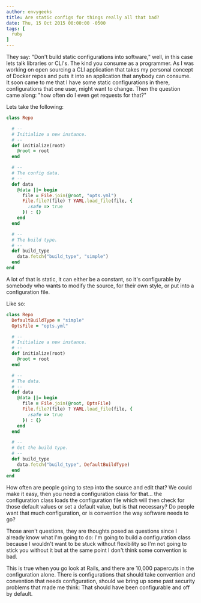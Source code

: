 ```yaml
---
author: envygeeks
title: Are static configs for things really all that bad?
date: Thu, 15 Oct 2015 00:00:00 -0500
tags: [
  ruby
]
---
```


They say: "Don't build static configurations into software," well, in this case
lets talk libraries or CLI's.  The kind you consume as a programmer. As I was
working on open sourcing a CLI application that takes my personal concept of
Docker repos and puts it into an application that anybody can consume. It soon
came to me that I have some static configurations in there, configurations that
one user, might want to change. Then the question came along: "how often do I
even get requests for that?"

Lets take the following:

```ruby
class Repo

  # --
  # Initialize a new instance.
  # --
  def initialize(root)
    @root = root
  end

  # --
  # The config data.
  # --
  def data
    @data ||= begin
      file = File.join(@root, "opts.yml")
      File.file?(file) ? YAML.load_file(file, {
        :safe => true
      }) : {}
    end
  end

  # --
  # The build type.
  # --
  def build_type
    data.fetch("build_type", "simple")
  end
end
```

A lot of that is static, it can either be a constant, so it's configurable by
somebody who wants to modify the source, for their own style, or put into a
configuration file.

Like so:

```ruby
class Repo
  DefaultBuildType = "simple"
  OptsFile = "opts.yml"

  # --
  # Initialize a new instance.
  # --
  def initialize(root)
    @root = root
  end

  # --
  # The data.
  # --
  def data
    @data ||= begin
      file = File.join(@root, OptsFile)
      File.file?(file) ? YAML.load_file(file, {
        :safe => true
      }) : {}
    end
  end

  # --
  # Get the build type.
  # --
  def build_type
    data.fetch("build_type", DefaultBuildType)
  end
end
```

How often are people going to step into the source and edit that? We could make
it easy, then you need a configuration class for that... the configuration class
loads the configuration file which will then check for those default values or
set a default value, but is that necessary?  Do people want that much
configuration, or is convention the way software needs to go?

Those aren't questions, they are thoughts posed as questions since I already
know what I'm going to do: I'm going to build a configuration class because I
wouldn't want to be stuck without flexibility so I'm not going to stick you
without it but at the same point I don't think some convention is bad.

This is true when you go look at Rails, and there are 10,000 papercuts in the
configuration alone. There is configurations that should take convention and
convention that needs configuration, should we bring up some past security
problems that made me think: That should have been configurable and off by
default.
